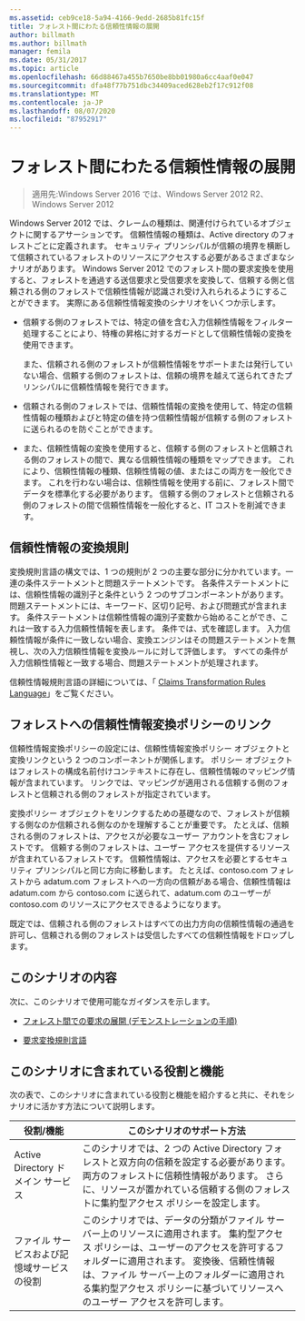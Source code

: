 ```yaml
---
ms.assetid: ceb9ce18-5a94-4166-9edd-2685b81fc15f
title: フォレスト間にわたる信頼性情報の展開
author: billmath
ms.author: billmath
manager: femila
ms.date: 05/31/2017
ms.topic: article
ms.openlocfilehash: 66d88467a455b7650be8bb01980a6cc4aaf0e047
ms.sourcegitcommit: dfa48f77b751dbc34409aced628eb2f17c912f08
ms.translationtype: MT
ms.contentlocale: ja-JP
ms.lasthandoff: 08/07/2020
ms.locfileid: "87952917"
---
```

# <a name="deploy-claims-across-forests"></a>フォレスト間にわたる信頼性情報の展開

>適用先:Windows Server 2016 では、Windows Server 2012 R2、Windows Server 2012

Windows Server 2012 では、クレームの種類は、関連付けられているオブジェクトに関するアサーションです。 信頼性情報の種類は、Active directory のフォレストごとに定義されます。 セキュリティ プリンシパルが信頼の境界を横断して信頼されているフォレストのリソースにアクセスする必要があるさまざまなシナリオがあります。 Windows Server 2012 でのフォレスト間の要求変換を使用すると、フォレストを通過する送信要求と受信要求を変換して、信頼する側と信頼される側のフォレストで信頼性情報が認識され受け入れられるようにすることができます。 実際にある信頼性情報変換のシナリオをいくつか示します。

-   信頼する側のフォレストでは、特定の値を含む入力信頼性情報をフィルター処理することにより、特権の昇格に対するガードとして信頼性情報の変換を使用できます。

    また、信頼される側のフォレストが信頼性情報をサポートまたは発行していない場合、信頼する側のフォレストは、信頼の境界を越えて送られてきたプリンシパルに信頼性情報を発行できます。

-   信頼される側のフォレストでは、信頼性情報の変換を使用して、特定の信頼性情報の種類およびと特定の値を持つ信頼性情報が信頼する側のフォレストに送られるのを防ぐことができます。

-   また、信頼性情報の変換を使用すると、信頼する側のフォレストと信頼される側のフォレストの間で、異なる信頼性情報の種類をマップできます。 これにより、信頼性情報の種類、信頼性情報の値、またはこの両方を一般化できます。 これを行わない場合は、信頼性情報を使用する前に、フォレスト間でデータを標準化する必要があります。 信頼する側のフォレストと信頼される側のフォレストの間で信頼性情報を一般化すると、IT コストを削減できます。

## <a name="claim-transformation-rules"></a>信頼性情報の変換規則
変換規則言語の構文では、1 つの規則が 2 つの主要な部分に分かれています。一連の条件ステートメントと問題ステートメントです。 各条件ステートメントには、信頼性情報の識別子と条件という 2 つのサブコンポーネントがあります。 問題ステートメントには、キーワード、区切り記号、および問題式が含まれます。 条件ステートメントは信頼性情報の識別子変数から始めることができ、これは一致する入力信頼性情報を表します。 条件では、式を確認します。 入力信頼性情報が条件に一致しない場合、変換エンジンはその問題ステートメントを無視し、次の入力信頼性情報を変換ルールに対して評価します。 すべての条件が入力信頼性情報と一致する場合、問題ステートメントが処理されます。

信頼性情報規則言語の詳細については、「 [Claims Transformation Rules Language](Claims-Transformation-Rules-Language.md)」をご覧ください。

## <a name="linking-claim-transformation-policies-to-forests"></a>フォレストへの信頼性情報変換ポリシーのリンク
信頼性情報変換ポリシーの設定には、信頼性情報変換ポリシー オブジェクトと変換リンクという 2 つのコンポーネントが関係します。 ポリシー オブジェクトはフォレストの構成名前付けコンテキストに存在し、信頼性情報のマッピング情報が含まれています。 リンクでは、マッピングが適用される信頼する側のフォレストと信頼される側のフォレストが指定されています。

変換ポリシー オブジェクトをリンクするための基礎なので、フォレストが信頼する側なのか信頼される側なのかを理解することが重要です。 たとえば、信頼される側のフォレストは、アクセスが必要なユーザー アカウントを含むフォレストです。 信頼する側のフォレストは、ユーザー アクセスを提供するリソースが含まれているフォレストです。 信頼性情報は、アクセスを必要とするセキュリティ プリンシパルと同じ方向に移動します。 たとえば、contoso.com フォレストから adatum.com フォレストへの一方向の信頼がある場合、信頼性情報は adatum.com から contoso.com に送られて、adatum.com のユーザーが contoso.com のリソースにアクセスできるようになります。

既定では、信頼される側のフォレストはすべての出力方向の信頼性情報の通過を許可し、信頼される側のフォレストは受信したすべての信頼性情報をドロップします。

## <a name="in-this-scenario"></a>このシナリオの内容
次に、このシナリオで使用可能なガイダンスを示します。

-   [フォレスト間での要求の展開 &#40;デモンストレーションの手順&#41;](Deploy-Claims-Across-Forests--Demonstration-Steps-.md)

-   [要求変換規則言語](Claims-Transformation-Rules-Language.md)

## <a name="roles-and-features-included-in-this-scenario"></a><a name="BKMK_NEW"></a>このシナリオに含まれている役割と機能
次の表で、このシナリオに含まれている役割と機能を紹介すると共に、それをシナリオに活かす方法について説明します。

|役割/機能|このシナリオのサポート方法|
|-----------------|---------------------------------|
|Active Directory ドメイン サービス|このシナリオでは、2 つの Active Directory フォレストと双方向の信頼を設定する必要があります。 両方のフォレストに信頼性情報があります。 さらに、リソースが置かれている信頼する側のフォレストに集約型アクセス ポリシーを設定します。|
|ファイル サービスおよび記憶域サービスの役割|このシナリオでは、データの分類がファイル サーバー上のリソースに適用されます。 集約型アクセス ポリシーは、ユーザーのアクセスを許可するフォルダーに適用されます。 変換後、信頼性情報は、ファイル サーバー上のフォルダーに適用される集約型アクセス ポリシーに基づいてリソースへのユーザー アクセスを許可します。|




